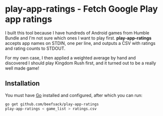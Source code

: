 # play-app-ratings - Fetch Google Play app ratings

I built this tool because I have hundreds of Android games from Humble Bundle
and I'm not sure which ones I want to play first.  **play-app-ratings** accepts
app names on STDIN, one per line, and outputs a CSV with ratings and rating
counts to STDOUT.

For my own case, I then applied a weighted average by hand and discovered I
should play Kingdom Rush first, and it turned out to be a really well made
game!

## Installation

You must have [Go](https://golang.org/doc/install) installed and configured,
after which you can run:

```bash
go get github.com/beefsack/play-app-ratings
play-app-ratings < game_list > ratings.csv
```

